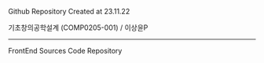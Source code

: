 Github Repository Created at 23.11.22

기초창의공학설계 (COMP0205-001) / 이상윤P

---------------------------------------------------------
FrontEnd Sources Code Repository